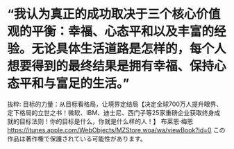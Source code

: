 # “我认为真正的成功取决于三个核心价值观的平衡：幸福、心态平和以及丰富的经验。无论具体生活道路是怎样的，每个人想要得到的最终结果是拥有幸福、保持心态平和与富足的生活。”

抜粋:
目标的力量：从目标看格局，让境界定结局【决定全球700万人提升眼界、定下格局的立世之书！微软、IBM、迪士尼、西门子等25家重磅企业获取终身成就的目标法则！你的目标是什么，你就是什么样的人！】
布莱恩·梅恩
https://itunes.apple.com/WebObjects/MZStore.woa/wa/viewBook?id=0
この作品は著作権で保護されている可能性があります。
